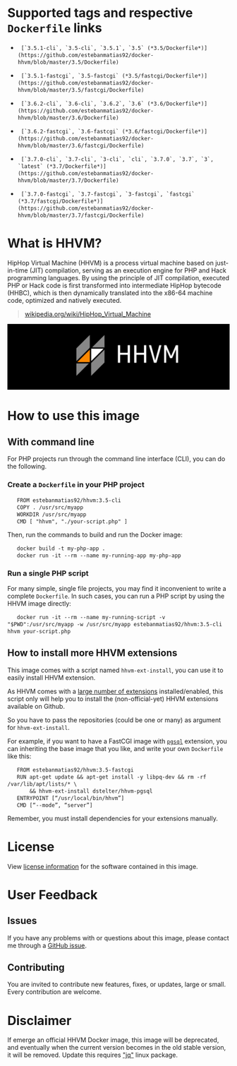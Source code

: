 # Supported tags and respective `Dockerfile` links

-      [`3.5.1-cli`, `3.5-cli`, `3.5.1`, `3.5` (*3.5/Dockerfile*)](https://github.com/estebanmatias92/docker-hhvm/blob/master/3.5/Dockerfile)
-      [`3.5.1-fastcgi`, `3.5-fastcgi` (*3.5/fastcgi/Dockerfile*)](https://github.com/estebanmatias92/docker-hhvm/blob/master/3.5/fastcgi/Dockerfile)
-      [`3.6.2-cli`, `3.6-cli`, `3.6.2`, `3.6` (*3.6/Dockerfile*)](https://github.com/estebanmatias92/docker-hhvm/blob/master/3.6/Dockerfile)
-      [`3.6.2-fastcgi`, `3.6-fastcgi` (*3.6/fastcgi/Dockerfile*)](https://github.com/estebanmatias92/docker-hhvm/blob/master/3.6/fastcgi/Dockerfile)
-      [`3.7.0-cli`, `3.7-cli`, `3-cli`, `cli`, `3.7.0`, `3.7`, `3`, `latest` (*3.7/Dockerfile*)](https://github.com/estebanmatias92/docker-hhvm/blob/master/3.7/Dockerfile)
-      [`3.7.0-fastcgi`, `3.7-fastcgi`, `3-fastcgi`, `fastcgi` (*3.7/fastcgi/Dockerfile*)](https://github.com/estebanmatias92/docker-hhvm/blob/master/3.7/fastcgi/Dockerfile)

# What is HHVM?

HipHop Virtual Machine (HHVM) is a process virtual machine based on just-in-time (JIT) compilation, serving as an execution engine for PHP and Hack programming languages. By using the principle of JIT compilation, executed PHP or Hack code is first transformed into intermediate HipHop bytecode (HHBC), which is then dynamically translated into the x86-64 machine code, optimized and natively executed.

> [wikipedia.org/wiki/HipHop_Virtual_Machine](https://en.wikipedia.org/wiki/HipHop_Virtual_Machine)

![logo](https://raw.githubusercontent.com/estebanmatias92/docker-hhvm/master/logo.png)

# How to use this image

## With command line

For PHP projects run through the command line interface (CLI), you can do the following.

### Create a `Dockerfile` in your PHP project

       FROM estebanmatias92/hhvm:3.5-cli
       COPY . /usr/src/myapp
       WORKDIR /usr/src/myapp
       CMD [ "hhvm", "./your-script.php" ]

Then, run the commands to build and run the Docker image:

       docker build -t my-php-app .
       docker run -it --rm --name my-running-app my-php-app

### Run a single PHP script

For many simple, single file projects, you may find it inconvenient to write a complete `Dockerfile`. In such cases, you can run a PHP script by using the HHVM image directly:

       docker run -it --rm --name my-running-script -v "$PWD":/usr/src/myapp -w /usr/src/myapp estebanmatias92/hhvm:3.5-cli hhvm your-script.php

## How to install more HHVM extensions

This image comes with a script named `hhvm-ext-install`, you can use it to easily install HHVM extension.

As HHVM comes with a [large number of extensions](https://github.com/facebook/hhvm/wiki/Extensions) installed/enabled, this script only will help you to install the (non-official-yet) HHVM extensions available on Github.

So you have to pass the repositories (could be one or many) as argument for `hhvm-ext-install`.

For example, if you want to have a FastCGI image with [`pgsql`](https://github.com/dstelter/hhvm-pgsql) extension, you can inheriting the base image that you like, and write your own `Dockerfile` like this:

       FROM estebanmatias92/hhvm:3.5-fastcgi
       RUN apt-get update && apt-get install -y libpq-dev && rm -rf /var/lib/apt/lists/* \
           && hhvm-ext-install dstelter/hhvm-pgsql
       ENTRYPOINT [“/usr/local/bin/hhvm”]
       CMD [“--mode”, “server”]

Remember, you must install dependencies for your extensions manually.

# License

View [license information](https://github.com/facebook/hhvm#license) for the software contained in this image.

# User Feedback

## Issues

If you have any problems with or questions about this image, please contact me through a [GitHub issue](https://github.com/estebanmatias92/docker-hhvm/issues).

## Contributing

You are invited to contribute new features, fixes, or updates, large or small. Every contribution are welcome.

# Disclaimer

If emerge an official HHVM Docker image, this image will be deprecated, and eventually when the current version becomes in the old stable version, it will be removed.
Update this requires ["jq"](https://stedolan.github.io/jq/) linux package.
